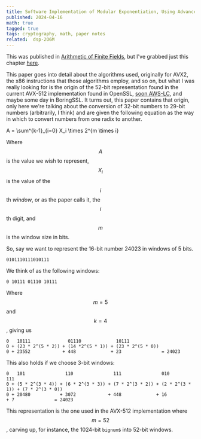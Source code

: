```yaml
---
title: Software Implementation of Modular Exponentiation, Using Advanced Vector Instructions Architectures
published: 2024-04-16
math: true
tagged: true
tags: cryptography, math, paper notes
related:  dsp-2O6M
---
```


This was published in [Arithmetic of Finite
Fields](https://link.springer.com/book/10.1007/978-3-642-31662-3), but
I've grabbed just this chapter [here](/files/sime.pdf).

This paper goes into detail about the algorithms used, originally for
AVX2, the x86 instructions that those algorithms employ, and so on,
but what I was really looking for is the origin of the 52-bit
representation found in the current AVX-512 implementation found in
OpenSSL, [soon AWS-LC](https://github.com/aws/aws-lc/pull/1273), and
maybe some day in BoringSSL. It turns out, this paper contains that
origin, only here we're talking about the conversion of 32-bit numbers
to 29-bit numbers (arbitrarily, I think) and are given the following
equation as the way in which to convert numbers from one radix to
another.

$$$$
A = \sum^{k-1}_{i=0} X_i \times 2^{m \times i}
$$$$

Where $$A$$ is the value we wish to represent, $$X_i$$ is the value of
the $$i$$th _window_, or as the paper calls it, the $$i$$th digit, and
$$m$$ is the window size in bits.

So, say we want to represent the 16-bit number 24023 in windows of 5 bits.
```
0101110111010111
```
We think of as the following windows:
```
0 10111 01110 10111
```
Where $$m = 5$$ and $$k = 4$$, giving us

```
0   10111              01110             10111
0 + (23 * 2^(5 * 2)) + (14 *2^(5 * 1)) + (23 * 2^(5 * 0))
0 + 23552            + 448             + 23               = 24023
```
This also holds if we choose 3-bit windows:
```
0   101               110               111               010               111
0 + (5 * 2^(3 * 4)) + (6 * 2^(3 * 3)) + (7 * 2^(3 * 2)) + (2 * 2^(3 * 1)) + (7 * 2^(3 * 0))
0 + 20480           + 3072            + 448             + 16              + 7               = 24023
```

This representation is the one used in the AVX-512 implementation
where $$m = 52$$, carving up, for instance, the 1024-bit `bignum`s
into 52-bit windows.
